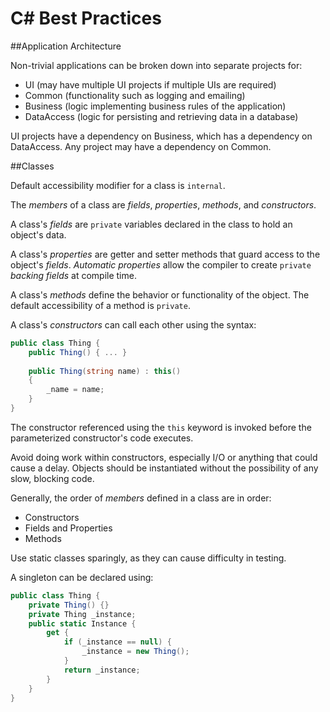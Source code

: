 # C# Best Practices

##Application Architecture

Non-trivial applications can be 
broken down into separate projects
for:

- UI (may have multiple UI projects
if multiple UIs are required)
- Common (functionality such as 
logging and emailing)
- Business (logic implementing
business rules of the application)
- DataAccess (logic for persisting
and retrieving data in a database)

UI projects have a dependency on
Business, which has a dependency 
on DataAccess.  Any project may
have a dependency on Common.


##Classes

Default accessibility modifier
for a class is `internal`.

The *members* of a class are
*fields*, *properties*, *methods*,
and *constructors*.

A class's *fields* are `private`
variables declared in the class to
hold an object's data.

A class's *properties* are getter
and setter methods that guard 
access to the object's *fields*.
*Automatic properties* allow the 
compiler to create `private`
*backing fields* at compile time.

A class's *methods* define the 
behavior or functionality of the 
object.  The default accessibility
of a method is `private`.

A class's *constructors* can call
each other using the syntax:

```csharp
public class Thing {
	public Thing() { ... }
	
	public Thing(string name) : this()
	{
		_name = name;	
	}	
}
```

The constructor referenced using
the `this` keyword is invoked before
the parameterized constructor's code
executes.

Avoid doing work within constructors, 
especially I/O or
anything that could cause a delay.
Objects should be instantiated 
without the possibility of any slow,
blocking code.

Generally, the order of *members*
defined in a class are in order:

- Constructors
- Fields and Properties
- Methods


Use static classes sparingly, as they
can cause difficulty in testing.

A singleton can be declared using:

```csharp
public class Thing {
	private Thing() {}
	private Thing _instance;
	public static Instance {
		get {
			if (_instance == null) {
				_instance = new Thing();
			}
			return _instance;
		}
	}
}
```